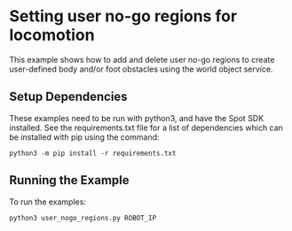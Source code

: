 <!--
Copyright (c) 2023 Boston Dynamics, Inc.  All rights reserved.

Downloading, reproducing, distributing or otherwise using the SDK Software
is subject to the terms and conditions of the Boston Dynamics Software
Development Kit License (20191101-BDSDK-SL).
-->

# Setting user no-go regions for locomotion

This example shows how to add and delete user no-go regions to create user-defined body and/or foot
obstacles using the world object service.

## Setup Dependencies

These examples need to be run with python3, and have the Spot SDK installed. See the requirements.txt file for a list of dependencies which can be installed with pip using the command:

```
python3 -m pip install -r requirements.txt
```

## Running the Example

To run the examples:

```
python3 user_nogo_regions.py ROBOT_IP
```
